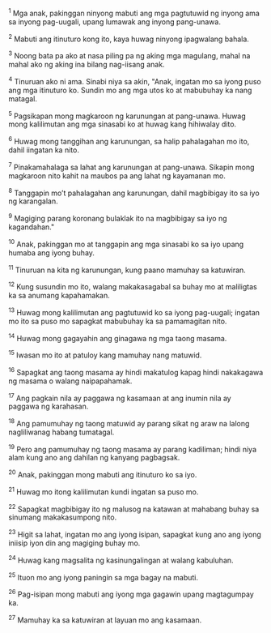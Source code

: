 <sup>1</sup>
Mga anak, pakinggan ninyong mabuti ang mga pagtutuwid ng inyong ama sa inyong pag-uugali, upang lumawak ang inyong pang-unawa. 

<sup>2</sup>
Mabuti ang itinuturo kong ito, kaya huwag ninyong ipagwalang bahala. 

<sup>3</sup>
Noong bata pa ako at nasa piling pa ng aking mga magulang, mahal na mahal ako ng aking ina bilang nag-iisang anak. 

<sup>4</sup>
Tinuruan ako ni ama. Sinabi niya sa akin, "Anak, ingatan mo sa iyong puso ang mga itinuturo ko. Sundin mo ang mga utos ko at mabubuhay ka nang matagal. 

<sup>5</sup>
Pagsikapan mong magkaroon ng karunungan at pang-unawa. Huwag mong kalilimutan ang mga sinasabi ko at huwag kang hihiwalay dito. 

<sup>6</sup>
Huwag mong tanggihan ang karunungan, sa halip pahalagahan mo ito, dahil iingatan ka nito. 

<sup>7</sup>
Pinakamahalaga sa lahat ang karunungan at pang-unawa. Sikapin mong magkaroon nito kahit na maubos pa ang lahat ng kayamanan mo. 

<sup>8</sup>
Tanggapin moʼt pahalagahan ang karunungan, dahil magbibigay ito sa iyo ng karangalan. 

<sup>9</sup>
Magiging parang koronang bulaklak ito na magbibigay sa iyo ng kagandahan." 

<sup>10</sup>
Anak, pakinggan mo at tanggapin ang mga sinasabi ko sa iyo upang humaba ang iyong buhay. 

<sup>11</sup>
Tinuruan na kita ng karunungan, kung paano mamuhay sa katuwiran. 

<sup>12</sup>
Kung susundin mo ito, walang makakasagabal sa buhay mo at maliligtas ka sa anumang kapahamakan. 

<sup>13</sup>
Huwag mong kalilimutan ang pagtutuwid ko sa iyong pag-uugali; ingatan mo ito sa puso mo sapagkat mabubuhay ka sa pamamagitan nito. 

<sup>14</sup>
Huwag mong gagayahin ang ginagawa ng mga taong masama. 

<sup>15</sup>
Iwasan mo ito at patuloy kang mamuhay nang matuwid. 

<sup>16</sup>
Sapagkat ang taong masama ay hindi makatulog kapag hindi nakakagawa ng masama o walang naipapahamak. 

<sup>17</sup>
Ang pagkain nila ay paggawa ng kasamaan at ang inumin nila ay paggawa ng karahasan. 

<sup>18</sup>
Ang pamumuhay ng taong matuwid ay parang sikat ng araw na lalong nagliliwanag habang tumatagal. 

<sup>19</sup>
Pero ang pamumuhay ng taong masama ay parang kadiliman; hindi niya alam kung ano ang dahilan ng kanyang pagbagsak. 

<sup>20</sup>
Anak, pakinggan mong mabuti ang itinuturo ko sa iyo. 

<sup>21</sup>
Huwag mo itong kalilimutan kundi ingatan sa puso mo. 

<sup>22</sup>
Sapagkat magbibigay ito ng malusog na katawan at mahabang buhay sa sinumang makakasumpong nito. 

<sup>23</sup>
Higit sa lahat, ingatan mo ang iyong isipan, sapagkat kung ano ang iyong iniisip iyon din ang magiging buhay mo. 

<sup>24</sup>
Huwag kang magsalita ng kasinungalingan at walang kabuluhan. 

<sup>25</sup>
Ituon mo ang iyong paningin sa mga bagay na mabuti. 

<sup>26</sup>
Pag-isipan mong mabuti ang iyong mga gagawin upang magtagumpay ka. 

<sup>27</sup>
Mamuhay ka sa katuwiran at layuan mo ang kasamaan.